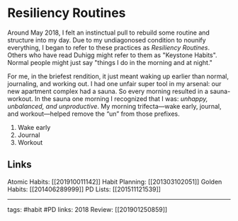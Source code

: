 # Resiliency Routines
Around May 2018, I felt an instinctual pull to rebuild some routine and structure into my day. Due to my undiagonosed condition to nounify everything, I began to refer to these practices as *Resiliency Routines*. Others who have read Duhigg might refer to them as "Keystone Habits". Normal people might just say "things I do in the morning and at night." 

For me, in the briefest rendition, it just meant waking up earlier than normal, journaling, and working out. I had one unfair super tool in my arsenal: our new apartment complex had a sauna. So every morning resulted in a sauna-workout. In the sauna one morning I recognized that I was: *unhappy, unbalanced, and unproductive*. My morning trifecta—wake early, journal, and workout—helped remove the “un” from those prefixes. 

1. Wake early
2. Journal
3. Workout

## Links
Atomic Habits: [[201910011142]] 
Habit Planning: [[201303102051]] 
Golden Habits: [[201406289999]] 
PD Lists: [[201511121539]] 

---
tags: #habit #PD
links: 2018 Review: [[201901250859]] 